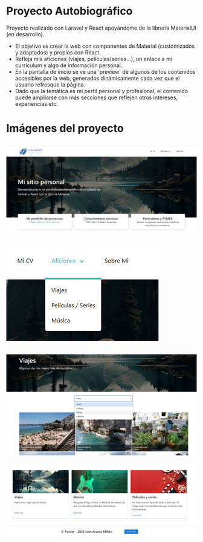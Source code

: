 # Proyecto Autobiográfico
Proyecto realizado con Laravel y React apoyándome de la librería MaterialUI (en desarrollo).
- El objetivo es crear la web con componentes de Material (customizados y adaptados) y propios con React.
- Refleja mis aficiones (viajes, películas/series...), un enlace a mi currículum y algo de información personal.
- En la pantalla de inicio se ve una 'preview' de algunos de los contenidos accesibles por la web, generados dinámicamente cada vez que el usuario refresque la página.
- Dado que la temática es mi perfil personal y profesional, el contenido puede ampliarse con más secciones que reflejen otros intereses, experiencias etc.

# Imágenes del proyecto

![Heading](./public/images/preview/heading.png)
---
![Menu](./public/images/preview/menu.png)
---
![Filter-Journeys](./public/images/preview/filter-journeys.png)
---
![Body-Footer](./public/images/preview/body-footer.png)


